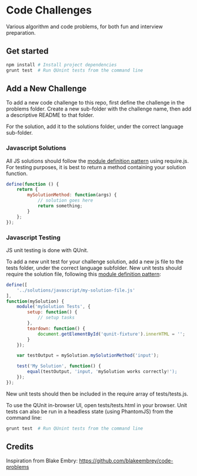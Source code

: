 # Code Challenges
Various algorithm and code problems, for both fun and interview preparation.

## Get started
```sh
npm install # Install project dependencies
grunt test  # Run QUnint tests from the command line
```

## Add a New Challenge
To add a new code challenge to this repo, first define the challenge in the problems folder. Create a new sub-folder with the challenge name, then add a descriptive README to that folder.

For the solution, add it to the solutions folder, under the correct language sub-folder.

### Javascript Solutions
All JS solutions should follow the [module definition pattern](http://requirejs.org/docs/api.html#define) using require.js.
For testing purposes, it is best to return a method containing your solution function.
```javascript
define(function () {
    return {
        mySolutionMethod: function(args) {
            // solution goes here
            return something;
        }
    };
});
```

### Javascript Testing
JS unit testing is done with QUnit.

To add a new unit test for your challenge solution, add a new js file to the tests folder, under the correct language subfolder.
New unit tests should require the solution file, following this [module definition pattern](http://requirejs.org/docs/api.html#define):
```javascript
define([
    '../solutions/javascript/my-solution-file.js'
],
function(mySolution) {
    module('mySolution Tests', {
        setup: function() {
            // setup tasks
        },
        teardown: function() {
            document.getElementById('qunit-fixture').innerHTML = '';
        }
    });

    var testOutput = mySolution.mySolutionMethod('input');

    test('My Solution', function() {
        equal(testOutput, 'input, 'mySolution works correctly!');
    });
});
```
New unit tests should then be included in the require array of tests/tests.js.

To use the QUnit in-browser UI, open tests/tests.html in your browser.
Unit tests can also be run in a headless state (using PhantomJS) from the command line:
```sh
grunt test  # Run QUnint tests from the command line
```

## Credits
Inspiration from Blake Embry: https://github.com/blakeembrey/code-problems
